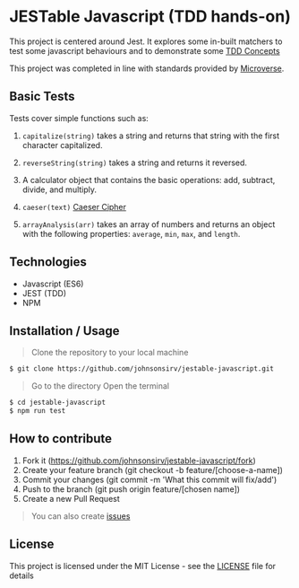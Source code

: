 # JESTable Javascript (TDD hands-on)
This project is centered around Jest. It explores some in-built matchers to test some javascript behaviours and to demonstrate some [TDD Concepts](https://medium.com/@gondy/the-importance-of-test-driven-development-f80b0d02edd8)

This project was completed in line with standards provided by [Microverse](https://www.microverse.org/ "The Global School for Remote Software Developers!").

## Basic Tests
Tests cover simple functions such as:

1. ``capitalize(string)`` takes a string and returns that string with the first character capitalized.

2. ``reverseString(string)`` takes a string and returns it reversed.

3. A calculator object that contains the basic operations: add, subtract, divide, and multiply.

4. ``caeser(text)`` [Caeser Cipher](http://practicalcryptography.com/ciphers/caesar-cipher/)

5. ``arrayAnalysis(arr)`` takes an array of numbers and returns an object with the following properties: ``average``, ``min``, ``max``, and ``length``.


## Technologies

- Javascript (ES6)
- JEST (TDD)
- NPM

## Installation / Usage

> Clone the repository to your local machine

```sh
$ git clone https://github.com/johnsonsirv/jestable-javascript.git
```

> Go to the directory
> Open the terminal

```sh
$ cd jestable-javascript
$ npm run test
```

## How to contribute
1. Fork it (https://github.com/johnsonsirv/jestable-javascript/fork)
2. Create your feature branch (git checkout -b feature/[choose-a-name])
3. Commit your changes (git commit -m 'What this commit will fix/add')
4. Push to the branch (git push origin feature/[chosen name])
5. Create a new Pull Request
> You can also create [issues](https://github.com/johnsonsirv/jestable-javascript/issues)


## License

This project is licensed under the MIT License - see the [LICENSE](./LICENSE.md) file for details
